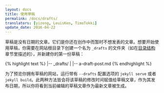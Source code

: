 ```yaml
---
layout: docs
title: 使用草稿
permalink: /docs/drafts/
translators: [yizeng, LeuisKen, TimoTokki]
update_date: 2016-04-22
---
```


草稿是没有日期的文章。它们是你还在创作中而暂时不想发表的文章。想要开始使用草稿，你需要在网站根目录下创建一个名为 `_drafts` 的文件夹（如在[目录结构](/docs/structure/)章节里描述的），并新建你的第一份草稿：

{% highlight text %}
|-- _drafts/
|   |-- a-draft-post.md
{% endhighlight %}

为了预览你拥有草稿的网站，运行带有 `--drafts` 配置选项的 `jekyll serve` 或者 `jekyll build`。此两种方法皆会将该草稿的修改时间赋值给草稿文章，作为其发布日期，所以你将看到当前编辑的草稿文章作为最新文章被生成。
